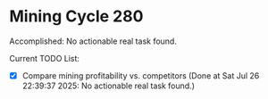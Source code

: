 # Mining Cycle 280

Accomplished: No actionable real task found.

Current TODO List:

- [x] Compare mining profitability vs. competitors  (Done at Sat Jul 26 22:39:37 2025: No actionable real task found.)